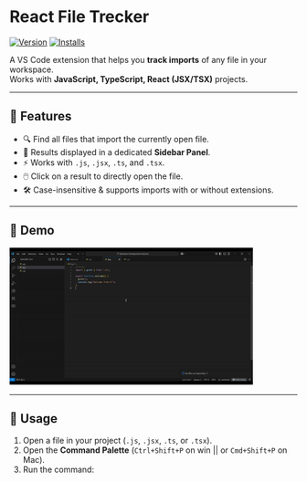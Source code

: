 # React File Trecker

[![Version](https://img.shields.io/visual-studio-marketplace/v/ashrafmo-1.react-file-trecker.svg)](https://marketplace.visualstudio.com/items?itemName=ashrafmo-1.react-file-trecker)
[![Installs](https://img.shields.io/visual-studio-marketplace/i/ashrafmo-1.react-file-trecker.svg)](https://marketplace.visualstudio.com/items?itemName=ashrafmo-1.react-file-trecker)

A VS Code extension that helps you **track imports** of any file in your workspace.  
Works with **JavaScript, TypeScript, React (JSX/TSX)** projects.

---

## 🚀 Features
- 🔍 Find all files that import the currently open file.
- 📂 Results displayed in a dedicated **Sidebar Panel**.
- ⚡ Works with `.js`, `.jsx`, `.ts`, and `.tsx`.
- 🖱️ Click on a result to directly open the file.
- 🛠️ Case-insensitive & supports imports with or without extensions.

---

## 📸 Demo

![demo](media/demo.gif)

---

## 📖 Usage
1. Open a file in your project (`.js`, `.jsx`, `.ts`, or `.tsx`).
2. Open the **Command Palette** (`Ctrl+Shift+P` on win || or `Cmd+Shift+P` on Mac).
3. Run the command:
